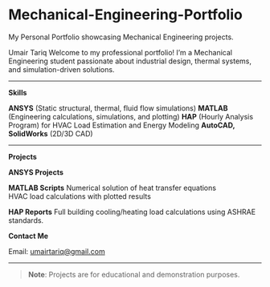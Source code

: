 # Mechanical-Engineering-Portfolio
My Personal Portfolio showcasing Mechanical Engineering projects.

Umair Tariq
Welcome to my professional portfolio! I’m a Mechanical Engineering student passionate about industrial design, thermal systems, and simulation-driven solutions.

---

**Skills**

**ANSYS** (Static structural, thermal, fluid flow simulations)
**MATLAB** (Engineering calculations, simulations, and plotting)
**HAP** (Hourly Analysis Program) for HVAC Load Estimation and Energy Modeling
**AutoCAD, SolidWorks** (2D/3D CAD)

---
**Projects**

**ANSYS Projects**

**MATLAB Scripts**
Numerical solution of heat transfer equations  
HVAC load calculations with plotted results

**HAP Reports**
Full building cooling/heating load calculations using ASHRAE standards.

**Contact Me**

Email: umairtariq@gmail.com

---

> **Note**: Projects are for educational and demonstration purposes.

